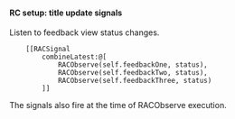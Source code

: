 #### RC setup: title update signals

Listen to feedback view status changes.

```objc
    [[RACSignal
        combineLatest:@[
            RACObserve(self.feedbackOne, status),
            RACObserve(self.feedbackTwo, status),
            RACObserve(self.feedbackThree, status)
        ]]
```

The signals also fire at the time of RACObserve execution.

